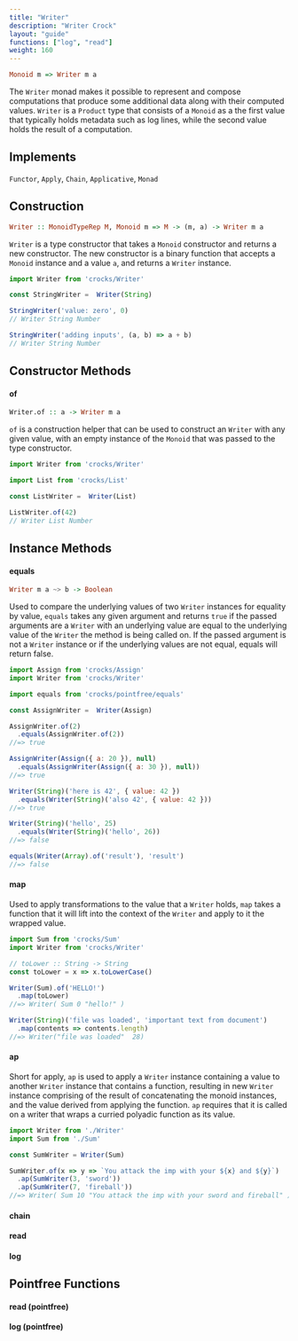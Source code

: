 ```yaml
---
title: "Writer"
description: "Writer Crock"
layout: "guide"
functions: ["log", "read"]
weight: 160
---
```



```haskell
Monoid m => Writer m a
```

The `Writer` monad makes it possible to represent and compose computations that produce some 
additional data along with their computed values. `Writer` is a `Product` type that consists 
of a `Monoid` as a the first value that typically holds metadata such as log lines, while the 
second value holds the result of a computation. 

<article id="topic-implements">

## Implements
`Functor`, `Apply`, `Chain`, `Applicative`, `Monad`

</article>

<article id="topic-construction">

## Construction

```haskell
Writer :: MonoidTypeRep M, Monoid m => M -> (m, a) -> Writer m a
```

`Writer` is a type constructor that takes a `Monoid` constructor and returns a new constructor. The new constructor is a binary function that accepts a `Monoid` instance and a value `a`, and returns a `Writer` instance.

```javascript
import Writer from 'crocks/Writer'

const StringWriter =  Writer(String)

StringWriter('value: zero', 0)
// Writer String Number

StringWriter('adding inputs', (a, b) => a + b)
// Writer String Number
```

</article>

<article id="topic-constructor">

## Constructor Methods

#### of 


```haskell
Writer.of :: a -> Writer m a
```

`of` is a construction helper that can be used to construct an `Writer` with any given value, with an empty instance of the `Monoid` that was passed to the type constructor.

```javascript
import Writer from 'crocks/Writer'

import List from 'crocks/List'

const ListWriter =  Writer(List)

ListWriter.of(42)
// Writer List Number
```

</article>

<article id="topic-instance">

## Instance Methods

#### equals

```haskell
Writer m a ~> b -> Boolean
```

Used to compare the underlying values of two `Writer` instances for equality by value, `equals` takes any given argument and returns `true` if the passed arguments are a `Writer` with an underlying value are equal to the underlying value of the `Writer` the method is being called on. If the passed argument is not a `Writer` instance or if the underlying values are not equal, equals will return false.

```javascript
import Assign from 'crocks/Assign'
import Writer from 'crocks/Writer'

import equals from 'crocks/pointfree/equals'

const AssignWriter =  Writer(Assign)

AssignWriter.of(2)
  .equals(AssignWriter.of(2))
//=> true

AssignWriter(Assign({ a: 20 }), null)
  .equals(AssignWriter(Assign({ a: 30 }), null))
//=> true

Writer(String)('here is 42', { value: 42 })
  .equals(Writer(String)('also 42', { value: 42 }))
//=> true

Writer(String)('hello', 25)
  .equals(Writer(String)('hello', 26))
//=> false

equals(Writer(Array).of('result'), 'result')
//=> false
```

#### map

Used to apply transformations to the value that a `Writer` holds, `map` takes a function that it will lift into the context of the `Writer` and apply to it the wrapped value. 

```javascript
import Sum from 'crocks/Sum'
import Writer from 'crocks/Writer'

// toLower :: String -> String
const toLower = x => x.toLowerCase()

Writer(Sum).of('HELLO!')
  .map(toLower)
//=> Writer( Sum 0 "hello!" )

Writer(String)('file was loaded', 'important text from document')
  .map(contents => contents.length)
//=> Writer("file was loaded"  28)
```

#### ap

Short for apply, `ap` is used to apply a `Writer` instance containing a value to another `Writer` instance that contains a function, resulting in new `Writer` instance comprising of the result of concatenating the monoid instances, and the value derived from applying the function. `ap` requires that it is called on a writer that wraps a curried polyadic function as its value.

```javascript
import Writer from './Writer'
import Sum from './Sum'

const SumWriter = Writer(Sum)

SumWriter.of(x => y => `You attack the imp with your ${x} and ${y}`)
  .ap(SumWriter(3, 'sword'))
  .ap(SumWriter(7, 'fireball'))
//=> Writer( Sum 10 "You attack the imp with your sword and fireball" )
```
#### chain

#### read

#### log

</article>

<article id="topic-pointfree">

## Pointfree Functions

#### read (pointfree)

#### log (pointfree)

</article>
